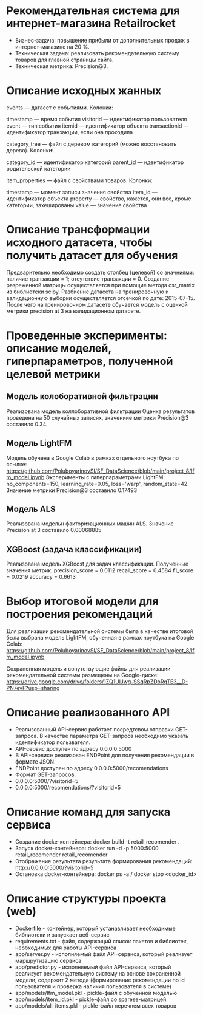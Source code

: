 # Рекомендательная система для интернет-магазина Retailrocket
- Бизнес-задача: повышение прибыли от дополнительных продаж в интернет-магазине на 20 %.
- Техническая задача: реализовать рекомендательную систему товаров для главной страницы сайта.
- Техническая метрика: Precision@3.


# Описание исходных жанных

events — датасет с событиями. Колонки:

timestamp — время события
visitorid — идентификатор пользователя
event — тип события
itemid — идентификатор объекта
transactionid — идентификатор транзакции, если она проходила


category_tree — файл с деревом категорий (можно восстановить дерево). Колонки:

category_id — идентификатор категорий
parent_id — идентификатор родительской категории


item_properties — файл с свойствами товаров. Колонки:

timestamp — момент записи значения свойства
item_id — идентификатор объекта
property — свойство, кажется, они все, кроме категории, захешированы
value — значение свойства
    
# Описание трансформации исходного датасета, чтобы получить датасет для обучения

Предварительно необходимо создать столбец (целевой) со значниями: наличие транзакции = 1; отсутствие транзакции = 0.
Создание разреженной матрицы осуществляется при помощие метода csr_matrix из библиотеки scipy.
Разбиение датасета на тренировочную и валидационную выборки осуществляется отсечкой по дате: 2015-07-15.
После чего на тренировочном датасете обучается модель с оценкой метрики precision at 3 на валидационном датасете.


# Проведенные эксперименты: описание моделей, гиперпараметров, полученной целевой метрики

## Модель колоборативной фильтрации
Реализована модель коллоборативной фильтрации
Оценка результатов проведена на 50 случайных записях, значениие метрики Precision@3 составило 0.34.

## Модель LightFM
Модель обучена в Google Colab в рамках отдельного ноутбука по ссылке: https://github.com/PoluboyarinovSI/SF_DataScience/blob/main/project_8/lfm_model.ipynb
Эксперименты с гиперпараметрами LightFM: no_components=150, learning_rate=0.05, loss='warp', random_state=42.
Значение метрики Precision@3 составило 0.17493

## Модель ALS
Реализована модельн факторизационных машин ALS.
Значение  Precision at 3 составило 0.00068885

## XGBoost (задача классификации)
Реализована модель XGBoost для задач классификации. Полученные значения метрик:
precision_score =  0.0112
recall_score =  0.4584
f1_score =  0.0219
accuracy =  0.6613


# Выбор итоговой модели для построения рекомендаций

Для реализации рекомендательной системы была в качестве итоговой была выбрана модель LightFM, обученная в рамках ноутбука на Google Colab:
https://github.com/PoluboyarinovSI/SF_DataScience/blob/main/project_8/lfm_model.ipynb

Сохраненная модель и сопутствующие файлы для реализации рекомендательной системы размещены на Google-диске:
https://drive.google.com/drive/folders/1ZQ1UlJwg-SSqRpZDoRqTE3__D-PN7evF?usp=sharing


# Описание реализованного API

- Реализованный API-сервис работает посредтсвом отправки GET-запроса. В качестве параметра GET-запроса необходимо указать идентификатор пользвателя.
- API-сервис доступен по адресу 0.0.0.0:5000
- В API-сервисе реализован ENDPoint для получения рекомендации в формате JSON. 
- ENDPoint доступен по адресу 0.0.0.0:5000/recomendations   
- Формат GET-запросов: 
- 0.0.0.0:5000/?visitorid=5
- 0.0.0.0:5000/recomendations/?visitorid=5
    

# Описание команд для запуска сервиса 

- Создание docke-контейнера: docker build -t retail_recomender .
- Запуск docker-контейнера: docker run -d -p 5000:5000 retail_recomender retail_recomender
- Отображение результата результата формирования рекомендаций: http://0.0.0.0:5000/?visitorid=5
- Остановка docker-контейнера: docker ps -a / docker stop <docker_id>


# Описание структуры проекта (web)

- Dockerfile - контейнер, который устанавливает необходимые библиотеки и запускает веб-сервис
- requirements.txt - файл, содержащий список пакетов и библиотек, необходимых для работы API-сервиса
- app/server.py - исполняемый файл API-сервиса, который реализует маршрутизацию сервиса
- app/predictor.py - исполняемый файл API-сервиса, который реализует рекомендательную систему на основе сохраненной модели,
               содержит 2 метода (формирование рекомендации по id пользователя и проверка наличия пользователя в системе)
- app/models/lfm_model.pkl - pickle-файл с обученной моделью
- app/models/item_id.pkl - pickle-файл со sparese-матрицей 
- app/models/all_items.pkl - pickle-файл перечнем всех товаров